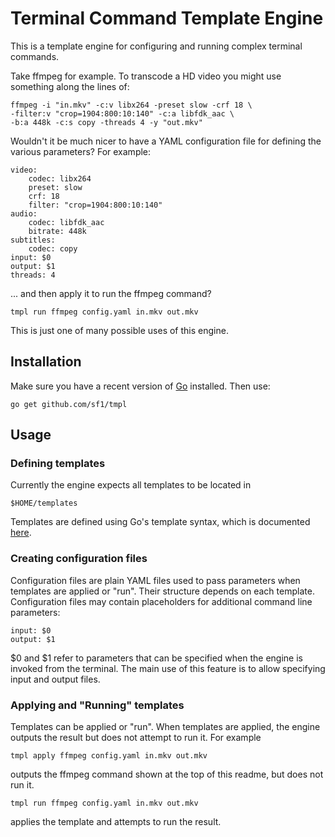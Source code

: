 # Terminal Command Template Engine

This is a template engine for configuring and running complex terminal commands. 

Take ffmpeg for example. To transcode a HD video you might use something along the lines of:

```
ffmpeg -i "in.mkv" -c:v libx264 -preset slow -crf 18 \
-filter:v "crop=1904:800:10:140" -c:a libfdk_aac \
-b:a 448k -c:s copy -threads 4 -y "out.mkv"
```

Wouldn't it be much nicer to have a YAML configuration file for defining the various parameters? For example:

```
video:
    codec: libx264
    preset: slow
    crf: 18
    filter: "crop=1904:800:10:140"
audio:
    codec: libfdk_aac
    bitrate: 448k
subtitles:
    codec: copy
input: $0
output: $1
threads: 4
```

... and then apply it to run the ffmpeg command?

```
tmpl run ffmpeg config.yaml in.mkv out.mkv
```

This is just one of many possible uses of this engine.

## Installation

Make sure you have a recent version of [Go](https://golang.org/) installed. Then use:

```
go get github.com/sf1/tmpl
```

## Usage

### Defining templates

Currently the engine expects all templates to be located in

```
$HOME/templates
```

Templates are defined using Go's template syntax, which is documented [here](http://golang.org/pkg/html/template/).

### Creating configuration files

Configuration files are plain YAML files used to pass parameters when templates are applied or "run". Their structure depends on each template. Configuration files may contain placeholders for additional command line parameters:

```
input: $0
output: $1
```

$0 and $1 refer to parameters that can be specified when the engine is invoked from the terminal. The main use of this feature is to allow specifying input and output files.

### Applying and "Running" templates

Templates can be applied or "run". When templates are applied, the engine outputs the result but does not attempt to run it. For example

```
tmpl apply ffmpeg config.yaml in.mkv out.mkv
```

outputs the ffmpeg command shown at the top of this readme, but does not run it.

```
tmpl run ffmpeg config.yaml in.mkv out.mkv
```

applies the template and attempts to run the result.


